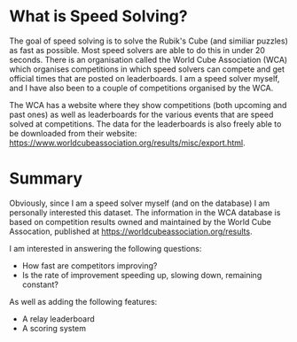 # What is Speed Solving?
The goal of speed solving is to solve the Rubik's Cube (and similiar puzzles) as fast as possible. Most speed solvers are able to do this in under 20 seconds. There is an
organisation called the World Cube Association (WCA) which organises competitions in which speed solvers can compete and get official times that are posted on leaderboards.
I am a speed solver myself, and I have also been to a couple of competitions organised by the WCA. 

The WCA has a website where they show competitions (both upcoming and past ones) as well as leaderboards for the various events that are speed solved at competitions. The data for
the leaderboards is also freely able to be downloaded from their website: https://www.worldcubeassociation.org/results/misc/export.html. 
# Summary
Obviously, since I am a speed solver myself (and on the database) I am personally interested this dataset. The information in the WCA database is based on competition results 
owned and maintained by the World Cube Assocation, published at https://worldcubeassociation.org/results. 

I am interested in answering the following questions:
* How fast are competitors improving? 
* Is the rate of improvement speeding up, slowing down, remaining constant? 

As well as adding the following features:
* A relay leaderboard
* A scoring system
